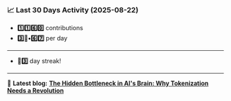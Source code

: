 <!--START_STATS-->
### 📈 Last 30 Days Activity (2025-08-22)  
- **1️⃣1️⃣6️⃣0️⃣** contributions  
- **3️⃣🎱•6️⃣7️⃣** per day
---
- **🎱3️⃣** day streak!
---
📝 **Latest blog:** [**The Hidden Bottleneck in AI's Brain: Why Tokenization Needs a Revolution**](https://andriak.com/blog/tokenization-revolution)
<!--END_STATS-->
